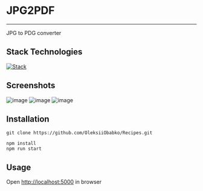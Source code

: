 # JPG2PDF

___

JPG to PDG converter

## Stack Technologies

[![Stack](https://skills.thijs.gg/icons?i=express,nodejs)]()

## Screenshots

![image]()
![image]()
![image]()

## Installation

`git clone https://github.com/OleksiiObabko/Recipes.git`

```
npm install
npm run start
```

## Usage

Open [http://localhost:5000](http://localhost:5000) in browser
